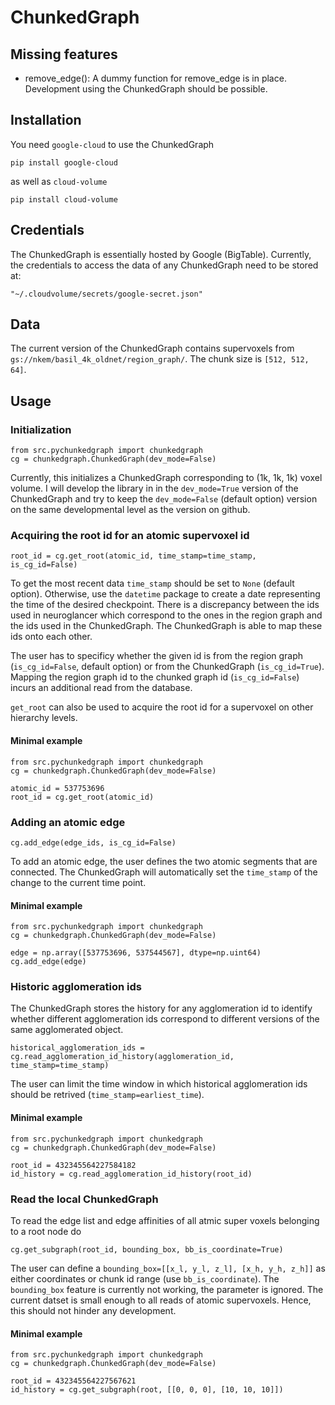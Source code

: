 # ChunkedGraph

## Missing features

- remove_edge(): A dummy function for remove_edge is in place. Development using the ChunkedGraph should be possible.


## Installation

You need `google-cloud` to use the ChunkedGraph

```
pip install google-cloud
```

as well as `cloud-volume`

```
pip install cloud-volume
```


## Credentials

The ChunkedGraph is essentially hosted by Google (BigTable). Currently, the credentials to access the data of 
any ChunkedGraph need to be stored at:
```
"~/.cloudvolume/secrets/google-secret.json"
```

## Data

The current version of the ChunkedGraph contains supervoxels from `gs://nkem/basil_4k_oldnet/region_graph/`. The chunk size is `[512, 512, 64]`.


## Usage

### Initialization
```
from src.pychunkedgraph import chunkedgraph
cg = chunkedgraph.ChunkedGraph(dev_mode=False)
```

Currently, this initializes a ChunkedGraph corresponding to (1k, 1k, 1k) voxel volume. I will develop the library in
in the `dev_mode=True` version of the ChunkedGraph and try to keep the `dev_mode=False` (default option) version on the same 
developmental level as the version on github.

### Acquiring the root id for an atomic supervoxel id
```
root_id = cg.get_root(atomic_id, time_stamp=time_stamp, is_cg_id=False)
```
To get the most recent data `time_stamp` should be set to `None` (default option). Otherwise, use the `datetime` package to create a date representing the time of the desired checkpoint. There is a discrepancy between the ids used in neuroglancer which correspond to the ones in the region graph and the ids used in the ChunkedGraph. The ChunkedGraph is able to map these ids onto each other.

The user has to specificy whether the given id is from the region graph (`is_cg_id=False`, default option) or from the ChunkedGraph (`is_cg_id=True`). Mapping the region graph id to the chunked graph id (`is_cg_id=False`) incurs
an additional read from the database.

`get_root` can also be used to acquire the root id  for a supervoxel on other hierarchy levels.

#### Minimal example

```
from src.pychunkedgraph import chunkedgraph
cg = chunkedgraph.ChunkedGraph(dev_mode=False)

atomic_id = 537753696
root_id = cg.get_root(atomic_id)
```

### Adding an atomic edge

```
cg.add_edge(edge_ids, is_cg_id=False)
```

To add an atomic edge, the user defines the two atomic segments that are connected. The ChunkedGraph will automatically set the `time_stamp` of the change to the current time point.


#### Minimal example

```
from src.pychunkedgraph import chunkedgraph
cg = chunkedgraph.ChunkedGraph(dev_mode=False)

edge = np.array([537753696, 537544567], dtype=np.uint64)
cg.add_edge(edge)
```


### Historic agglomeration ids

The ChunkedGraph stores the history for any agglomeration id to identify whether different agglomeration ids 
correspond to different versions of the same agglomerated object. 

```
historical_agglomeration_ids = cg.read_agglomeration_id_history(agglomeration_id, time_stamp=time_stamp)
```

The user can limit the time window in which historical agglomeration ids should be retrived 
(`time_stamp=earliest_time`).

#### Minimal example
```
from src.pychunkedgraph import chunkedgraph
cg = chunkedgraph.ChunkedGraph(dev_mode=False)

root_id = 432345564227584182
id_history = cg.read_agglomeration_id_history(root_id)
```


### Read the local ChunkedGraph

To read the edge list and edge affinities of all atmic super voxels belonging to a root node do
```
cg.get_subgraph(root_id, bounding_box, bb_is_coordinate=True)
```

The user can define a `bounding_box=[[x_l, y_l, z_l], [x_h, y_h, z_h]]` as either coordinates or chunk id range (use `bb_is_coordinate`). The `bounding_box` feature is currently not working, the parameter is ignored. The current datset is small enough to all reads of atomic supervoxels. Hence, this should not hinder any development.

#### Minimal example
```
from src.pychunkedgraph import chunkedgraph
cg = chunkedgraph.ChunkedGraph(dev_mode=False)

root_id = 432345564227567621
id_history = cg.get_subgraph(root, [[0, 0, 0], [10, 10, 10]])
```

